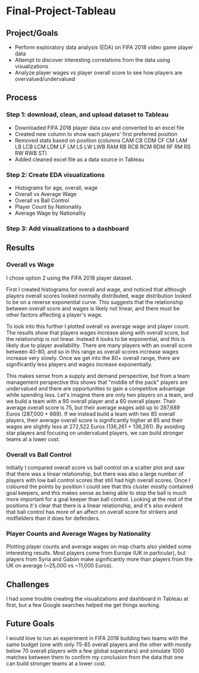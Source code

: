 # Final-Project-Tableau

## Project/Goals
- Perform exploratory data analysis (EDA) on FIFA 2018 video game player data
- Attempt to discover interesting correlations from the data using visualizations
- Analyze player wages vs player overall score to see how players are overvalued/undervalued

## Process
### Step 1: download, clean, and upload dataset to Tableau
- Downloaded FIFA 2018 player data csv and converted to an excel file
- Created new column to show each players' first preferred position
- Removed stats based on position (columns CAM	CB	CDM	CF	CM	LAM	LB	LCB	LCM	LDM	LF	LM	LS	LW	LWB	RAM	RB	RCB	RCM	RDM	RF	RM	RS	RW	RWB	ST)
- Added cleaned excel file as a data source in Tableau

### Step 2: Create EDA visualizations
- Histograms for age, overall, wage
- Overall vs Average Wage
- Overall vs Ball Control
- Player Count by Nationality
- Average Wage by Nationality

### Step 3: Add visualizations to a dashboard

## Results

### Overall vs Wage
I chose option 2 using the FIFA 2018 player dataset.  

First I created histograms for overall and wage, and noticed that although players overall scores looked normally distributed, wage distribution looked to be on a reverse exponential curve.  This suggests that the relationship between overall score and wages is likely not linear, and there must be other factors affecting a player's wage.  

To look into this further I plotted overall vs average wage and player count.  The results show that players wages increase along with overall score, but the relationship is not linear.  Instead it looks to be exponential, and this is likely due to player availability.  There are many players with an overall score between 40-80, and so in this range as overall scores increase wages increase very slowly.  Once we get into the 80+ overall range, there are significantly less players and wages increase exponentially.

This makes sense from a supply and demand perspective, but from a team management perspective this shows that "middle of the pack" players are undervalued and there are opportunities to gain a competitive advantage while spending less.  Let's imagine there are only two players on a team, and we build a team with a 90 overall player and a 60 overall player.  Their average overall score is 75, but their average wages add up to 287,689 Euros (287,000 + 689).  If we instead build a team with two 85 overall players, their average overall score is significantly higher at 85 and their wages are slightly less at 272,522 Euros (136,261 + 136,261).  By avoiding star players and focusing on undervalued players, we can build stronger teams at a lower cost.

### Overall vs Ball Control
Initially I compared overall score vs ball control on a scatter plot and saw that there was a linear relationship, but there was also a large number of players with low ball control scores that still had high overall scores.  Once I coloured the points by position I could see that this cluster mostly contained goal keepers, and this makes sense as being able to stop the ball is much more important for a goal keeper than ball control.  Looking at the rest of the positions it's clear that there is a linear relationship, and it's also evident that ball control has more of an affect on overall score for strikers and midfielders than it does for defenders.  

### Player Counts and Average Wages by Nationality
Plotting player counts and average wages on map charts also yielded some interesting results.  Most players come from Europe (UK in particular), but players from Syria and Gabon make significantly more than players from the UK on average (~25,000 vs ~11,000 Euros).

## Challenges 
I had some trouble creating the visualizations and dashboard in Tableau at first, but a few Google searches helped me get things working.

## Future Goals
I would love to run an experiment in FIFA 2018 building two teams with the same budget (one with only 75-85 overall players and the other with mostly below 70 overall players with a few global superstars) and simulate 1000 matches between them to confirm my conclusion from the data that one can build stronger teams at a lower cost.
